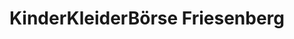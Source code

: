 ---
title: "KinderKleiderBörse Friesenberg"
url: /zuerich/kinderkleiderboerse-friesenberg/
shop: Gebrauchtwaren
---